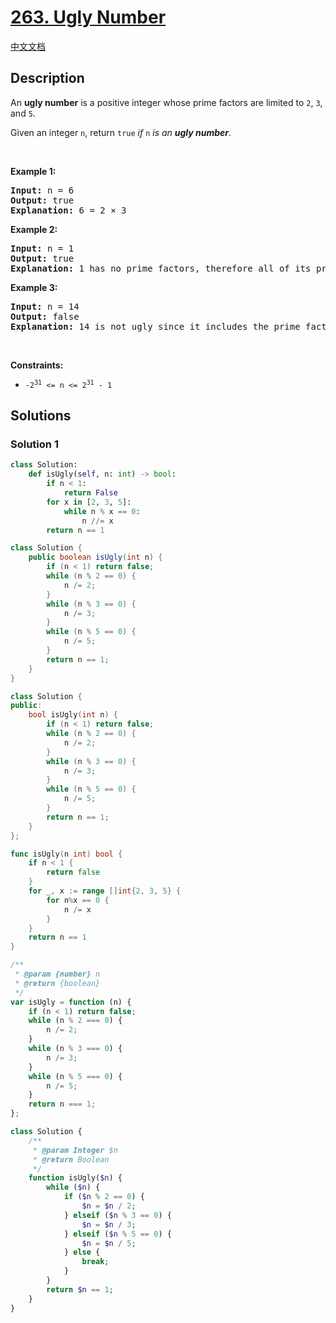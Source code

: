 # [263. Ugly Number](https://leetcode.com/problems/ugly-number)

[中文文档](/solution/0200-0299/0263.Ugly%20Number/README.md)

<!-- tags:Math -->

<!-- difficulty:Easy -->

## Description

<p>An <strong>ugly number</strong> is a positive integer whose prime factors are limited to <code>2</code>, <code>3</code>, and <code>5</code>.</p>

<p>Given an integer <code>n</code>, return <code>true</code> <em>if</em> <code>n</code> <em>is an <strong>ugly number</strong></em>.</p>

<p>&nbsp;</p>
<p><strong class="example">Example 1:</strong></p>

<pre>
<strong>Input:</strong> n = 6
<strong>Output:</strong> true
<strong>Explanation:</strong> 6 = 2 &times; 3
</pre>

<p><strong class="example">Example 2:</strong></p>

<pre>
<strong>Input:</strong> n = 1
<strong>Output:</strong> true
<strong>Explanation:</strong> 1 has no prime factors, therefore all of its prime factors are limited to 2, 3, and 5.
</pre>

<p><strong class="example">Example 3:</strong></p>

<pre>
<strong>Input:</strong> n = 14
<strong>Output:</strong> false
<strong>Explanation:</strong> 14 is not ugly since it includes the prime factor 7.
</pre>

<p>&nbsp;</p>
<p><strong>Constraints:</strong></p>

<ul>
	<li><code>-2<sup>31</sup> &lt;= n &lt;= 2<sup>31</sup> - 1</code></li>
</ul>

## Solutions

### Solution 1

<!-- tabs:start -->

```python
class Solution:
    def isUgly(self, n: int) -> bool:
        if n < 1:
            return False
        for x in [2, 3, 5]:
            while n % x == 0:
                n //= x
        return n == 1
```

```java
class Solution {
    public boolean isUgly(int n) {
        if (n < 1) return false;
        while (n % 2 == 0) {
            n /= 2;
        }
        while (n % 3 == 0) {
            n /= 3;
        }
        while (n % 5 == 0) {
            n /= 5;
        }
        return n == 1;
    }
}
```

```cpp
class Solution {
public:
    bool isUgly(int n) {
        if (n < 1) return false;
        while (n % 2 == 0) {
            n /= 2;
        }
        while (n % 3 == 0) {
            n /= 3;
        }
        while (n % 5 == 0) {
            n /= 5;
        }
        return n == 1;
    }
};
```

```go
func isUgly(n int) bool {
	if n < 1 {
		return false
	}
	for _, x := range []int{2, 3, 5} {
		for n%x == 0 {
			n /= x
		}
	}
	return n == 1
}
```

```js
/**
 * @param {number} n
 * @return {boolean}
 */
var isUgly = function (n) {
    if (n < 1) return false;
    while (n % 2 === 0) {
        n /= 2;
    }
    while (n % 3 === 0) {
        n /= 3;
    }
    while (n % 5 === 0) {
        n /= 5;
    }
    return n === 1;
};
```

```php
class Solution {
    /**
     * @param Integer $n
     * @return Boolean
     */
    function isUgly($n) {
        while ($n) {
            if ($n % 2 == 0) {
                $n = $n / 2;
            } elseif ($n % 3 == 0) {
                $n = $n / 3;
            } elseif ($n % 5 == 0) {
                $n = $n / 5;
            } else {
                break;
            }
        }
        return $n == 1;
    }
}
```

<!-- tabs:end -->

<!-- end -->

